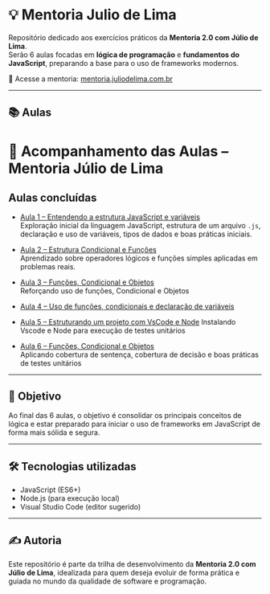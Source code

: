# 💡 Mentoria Julio de Lima

Repositório dedicado aos exercícios práticos da **Mentoria 2.0 com Júlio de Lima**.  
Serão 6 aulas focadas em **lógica de programação** e **fundamentos do JavaScript**, preparando a base para o uso de frameworks modernos.

🔗 Acesse a mentoria: [mentoria.juliodelima.com.br](https://mentoria.juliodelima.com.br/)

---

## 📚 Aulas
# 📘 Acompanhamento das Aulas – Mentoria Júlio de Lima

## Aulas concluídas

- [Aula 1 – Entendendo a estrutura JavaScript e variáveis](lessons/aula1.md)  
  Exploração inicial da linguagem JavaScript, estrutura de um arquivo `.js`, declaração e uso de variáveis, tipos de dados e boas práticas iniciais.

- [Aula 2 – Estrutura Condicional e Funções](lessons/aula2.md)  
  Aprendizado sobre operadores lógicos e funções simples aplicadas em problemas reais.

- [Aula 3 – Funções, Condicional e Objetos](lessons/aula3.md)  
  Reforçando uso de funções, Condicional e Objetos

- [Aula 4 – Uso de funções, condicionais e declaração de variáveis](lessons/aula4.md)

- [Aula 5 – Estruturando um projeto com VsCode e Node](lessons/aula5.md)
  Instalando Vscode e Node para execução de testes unitários

- [Aula 6 – Funções, Condicional e Objetos](lessons/aula6.md)  
  Aplicando cobertura de sentença, cobertura de decisão e boas práticas de testes unitários


---

## 🚀 Objetivo

Ao final das 6 aulas, o objetivo é consolidar os principais conceitos de lógica e estar preparado para iniciar o uso de frameworks em JavaScript de forma mais sólida e segura.

---

## 🛠️ Tecnologias utilizadas

- JavaScript (ES6+)
- Node.js (para execução local)
- Visual Studio Code (editor sugerido)

---

## ✍️ Autoria

Este repositório é parte da trilha de desenvolvimento da **Mentoria 2.0 com Júlio de Lima**, idealizada para quem deseja evoluir de forma prática e guiada no mundo da qualidade de software e programação.



